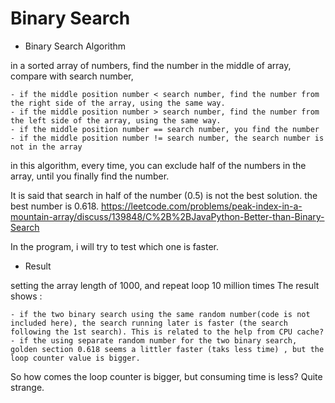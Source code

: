# Binary Search


- Binary Search Algorithm 

in a sorted array of numbers, find the number in the middle of array, compare with search number, 

	
	- if the middle position number < search number, find the number from the right side of the array, using the same way.
	- if the middle position number > search number, find the number from the left side of the array, using the same way.
	- if the middle position number == search number, you find the number
	- if the middle position number != search number, the search number is not in the array
	
in this algorithm, every time, you can exclude half of the numbers in the array, until you finally find the number.


It is said that search in half of the number (0.5) is not the best solution. the best number is 0.618. 
https://leetcode.com/problems/peak-index-in-a-mountain-array/discuss/139848/C%2B%2BJavaPython-Better-than-Binary-Search

In the program, i will try to test which one is faster.

- Result

setting the array length of 1000, and repeat loop 10 million times
The result shows :

	- if the two binary search using the same random number(code is not included here), the search running later is faster (the search following the 1st search). This is related to the help from CPU cache?
	- if the using separate random number for the two binary search, golden section 0.618 seems a littler faster (taks less time) , but the loop counter value is bigger. 
	
So how comes the loop counter is bigger, but consuming time is less? Quite strange.


